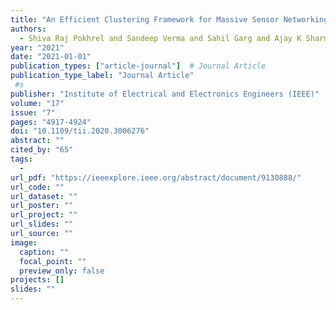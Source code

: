 ```yaml
---
title: "An Efficient Clustering Framework for Massive Sensor Networking in Industrial IoT"
authors:
  - Shiva Raj Pokhrel and Sandeep Verma and Sahil Garg and Ajay K Sharma and Jinho Choi
year: "2021"
date: "2021-01-01"
publication_types: ["article-journal"]  # Journal Article
publication_type_label: "Journal Article"
 #s
publisher: "Institute of Electrical and Electronics Engineers (IEEE)"
volume: "17"
issue: "7"
pages: "4917-4924"
doi: "10.1109/tii.2020.3006276"
abstract: ""
cited_by: "65"
tags:
  - 
url_pdf: "https://ieeexplore.ieee.org/abstract/document/9130888/"
url_code: ""
url_dataset: ""
url_poster: ""
url_project: ""
url_slides: ""
url_source: ""
image:
  caption: ""
  focal_point: ""
  preview_only: false
projects: []
slides: ""
---
```

